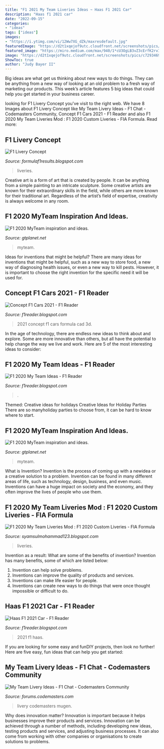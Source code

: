 ```yaml
---
title: "F1 2021 My Team Liveries Ideas ~ Haas F1 2021 Car"
description: "Haas f1 2021 car"
date: "2022-09-15"
categories:
- "ideas"
tags: ["ideas"]
images:
- "https://i.ytimg.com/vi/12Ww7XG_dZk/maxresdefault.jpg"
featuredImage: "https://d2t1xqejof9utc.cloudfront.net/screenshots/pics/c7293469277e87a8ba3bfa4c2e6fe417/large.png"
featured_image: "https://miro.medium.com/max/940/1*cU3OgLB3vZ3cErfK2rvIFQ.png"
image: "https://d2t1xqejof9utc.cloudfront.net/screenshots/pics/c7293469277e87a8ba3bfa4c2e6fe417/large.png"
ShowToc: true
author: "Judy Bayer II"
---
```



Big ideas are what get us thinking about new ways to do things. They can be anything from a new way of looking at an old problem to a fresh way of marketing our products. This week’s article features 5 big ideas that could help you get started in your business career.

	

		
looking for F1 Livery Concept you've visit to the right web. We have 8 Images about F1 Livery Concept like My Team Livery Ideas - F1 Chat - Codemasters Community, Concept F1 Cars 2021 - F1 Reader and also F1 2020 My Team Liveries Mod : F1 2020 Custom Liveries - FIA Formula. Read more:
		
    
## F1 Livery Concept

<img loading=lazy src="https://pbs.twimg.com/media/D2DjyaEW0AE3X-O.jpg" onerror="this.onerror=null;this.src='https://tse4.mm.bing.net/th?id=OIP.oEv1sLoj37N2LpX7ZtLutAHaFL&amp;pid=15.1';" alt="F1 Livery Concept">

_Source: formulaf1results.blogspot.com_

>liveries. 

	

Creative art is a form of art that is created by people. It can be anything from a simple painting to an intricate sculpture. Some creative artists are known for their extraordinary skills in the field, while others are more known for their traditional art. Regardless of the artist’s field of expertise, creativity is always welcome in any room.

    
## F1 2020 MyTeam Inspiration And Ideas.

<img loading=lazy src="https://i.imgur.com/rEB20vN.png" onerror="this.onerror=null;this.src='https://tse4.mm.bing.net/th?id=OIP.PHZVVLvKVuHnvMXav0jPeAHaEK&amp;pid=15.1';" alt="F1 2020 MyTeam inspiration and ideas.">

_Source: gtplanet.net_

>myteam. 

	

Ideas for inventions that might be helpful?
There are many ideas for inventions that might be helpful, such as a new way to store food, a new way of diagnosing health issues, or even a new way to kill pests. However, it is important to choose the right invention for the specific need it will be used for.

    
## Concept F1 Cars 2021 - F1 Reader

<img loading=lazy src="https://d2t1xqejof9utc.cloudfront.net/screenshots/pics/c7293469277e87a8ba3bfa4c2e6fe417/large.png" onerror="this.onerror=null;this.src='https://tse4.mm.bing.net/th?id=OIP.oWByMfF_pAh3t7MLOOX-YAHaEX&amp;pid=15.1';" alt="Concept F1 Cars 2021 - F1 Reader">

_Source: f1reader.blogspot.com_

>2021 concept f1 cars formula cad 3d. 

	

In the age of technology, there are endless new ideas to think about and explore. Some are more innovative than others, but all have the potential to help change the way we live and work. Here are 5 of the most interesting ideas to consider: 

    
## F1 2020 My Team Ideas - F1 Reader

<img loading=lazy src="https://miro.medium.com/max/940/1*cU3OgLB3vZ3cErfK2rvIFQ.png" onerror="this.onerror=null;this.src='https://tse4.mm.bing.net/th?id=OIP.ppLf4AmAZaXh9gL3AVkMZQAAAA&amp;pid=15.1';" alt="F1 2020 My Team Ideas - F1 Reader">

_Source: f1reader.blogspot.com_

>. 

	

Themed: Creative ideas for holidays
Creative Ideas for Holiday Parties
There are so manyholiday parties to choose from, it can be hard to know where to start.

    
## F1 2020 MyTeam Inspiration And Ideas.

<img loading=lazy src="https://www.gtplanet.net/forum/proxy.php?image=https:%2F%2Fi.imgur.com%2FM81wMxs.png&amp;hash=824ea231d0bd95b6df0bcbb474dd6506" onerror="this.onerror=null;this.src='https://tse2.mm.bing.net/th?id=OIP.bWYdPbwkhhbLFDljWRaQ8QHaEK&amp;pid=15.1';" alt="F1 2020 MyTeam inspiration and ideas.">

_Source: gtplanet.net_

>myteam. 

	

What is Invention?
Invention is the process of coming up with a newidea or a creative solution to a problem. Invention can be found in many different areas of life, such as technology, design, business, and even music. Inventions can have a huge impact on society and the economy, and they often improve the lives of people who use them.

    
## F1 2020 My Team Liveries Mod : F1 2020 Custom Liveries - FIA Formula

<img loading=lazy src="https://i.ytimg.com/vi/12Ww7XG_dZk/maxresdefault.jpg" onerror="this.onerror=null;this.src='https://tse1.mm.bing.net/th?id=OIP.fc7lHxZ9gSNA-bD1lt4T0wHaEK&amp;pid=15.1';" alt="F1 2020 My Team Liveries Mod : F1 2020 Custom Liveries - FIA Formula">

_Source: syamsulmohammad123.blogspot.com_

>liveries. 

	

Invention as a result: What are some of the benefits of invention?
Invention has many benefits, some of which are listed below: 
1. Invention can help solve problems. 
2. Inventions can improve the quality of products and services. 
3. Inventions can make life easier for people. 
4. Inventions can create new ways to do things that were once thought impossible or difficult to do.

    
## Haas F1 2021 Car - F1 Reader

<img loading=lazy src="https://i.ytimg.com/vi/CxCKvBlzIVc/maxresdefault.jpg" onerror="this.onerror=null;this.src='https://tse4.mm.bing.net/th?id=OIP.SYOkE1lv0pjLtuO_lKOP8AHaEK&amp;pid=15.1';" alt="Haas F1 2021 Car - F1 Reader">

_Source: f1reader.blogspot.com_

>2021 f1 haas. 

	

If you are looking for some easy and funDIY projects, then look no further! Here are five easy, fun ideas that can help you get started: 

    
## My Team Livery Ideas - F1 Chat - Codemasters Community

<img loading=lazy src="https://forums.codemasters.com/uploads/monthly_2020_10/20201028_143005.jpg.608b66ec428e862c19b4de245497170a.jpg" onerror="this.onerror=null;this.src='https://tse2.mm.bing.net/th?id=OIP.9Fex1nWUHZQ29MgqM85N3wHaEK&amp;pid=15.1';" alt="My Team Livery Ideas - F1 Chat - Codemasters Community">

_Source: forums.codemasters.com_

>livery codemasters mugen. 

	

Why does innovation matter?
Innovation is important because it helps businesses improve their products and services. Innovation can be achieved through a number of methods, including developing new ideas, testing products and services, and adjusting business processes. It can also come from working with other companies or organisations to create solutions to problems.

